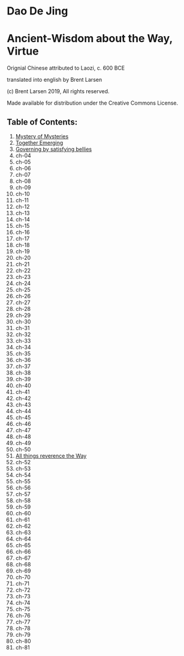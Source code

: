 # Dao De Jing

# Ancient-Wisdom about the Way, Virtue

Orignial Chinese attributed to Laozi, c. 600 BCE

translated into english by Brent Larsen

(c) Brent Larsen 2019, All rights reserved.

Made available for distribution under the Creative Commons License.

## Table of Contents:
1. [Mystery of Mysteries](ch-01.md) 
1. [Together Emerging](ch-02.md)
1. [Governing by satisfying bellies](ch-03.md)
1. ch-04
1. ch-05
1. ch-06
1. ch-07
1. ch-08
1. ch-09
1. ch-10
1. ch-11 
1. ch-12
1. ch-13
1. ch-14
1. ch-15
1. ch-16
1. ch-17
1. ch-18
1. ch-19
1. ch-20
1. ch-21 
1. ch-22
1. ch-23
1. ch-24
1. ch-25
1. ch-26
1. ch-27
1. ch-28
1. ch-29
1. ch-30
1. ch-31 
1. ch-32
1. ch-33
1. ch-34
1. ch-35
1. ch-36
1. ch-37
1. ch-38
1. ch-39
1. ch-40
1. ch-41 
1. ch-42
1. ch-43
1. ch-44
1. ch-45
1. ch-46
1. ch-47
1. ch-48
1. ch-49
1. ch-50
1. [All things reverence the Way](ch-51.md)
1. ch-52
1. ch-53
1. ch-54
1. ch-55
1. ch-56
1. ch-57
1. ch-58
1. ch-59
1. ch-60
1. ch-61 
1. ch-62
1. ch-63
1. ch-64
1. ch-65
1. ch-66
1. ch-67
1. ch-68
1. ch-69
1. ch-70
1. ch-71 
1. ch-72
1. ch-73
1. ch-74
1. ch-75
1. ch-76
1. ch-77
1. ch-78
1. ch-79
1. ch-80
1. ch-81 
